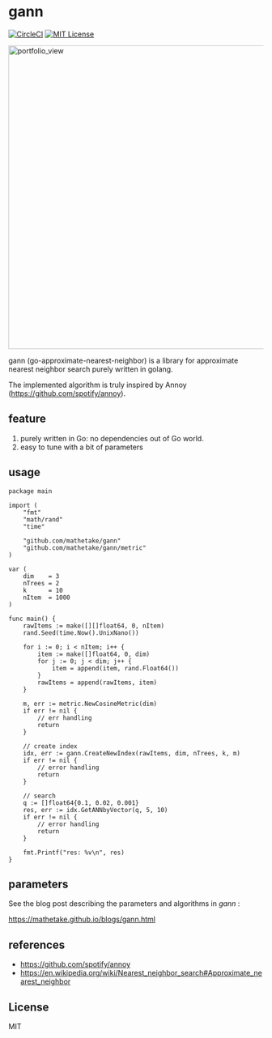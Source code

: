 # gann
[![CircleCI](https://circleci.com/gh/mathetake/gann.svg?style=shield&circle-token=9a6608c5baa7a400661a700127778a9ff8baeee3)](https://circleci.com/gh/mathetake/gann)
[![MIT License](http://img.shields.io/badge/license-MIT-blue.svg?style=flat)](LICENSE)

<img width="600" alt="portfolio_view" src="https://mathetake.github.io/blogs/assets/gann/recursive_build.png">

gann (go-approximate-nearest-neighbor) is a library for approximate nearest neighbor search purely written in golang.

The implemented algorithm is truly inspired by Annoy (https://github.com/spotify/annoy).

## feature
1. purely written in Go: no dependencies out of Go world.
2. easy to tune with a bit of parameters

## usage

```golang
package main

import (
	"fmt"
	"math/rand"
	"time"

	"github.com/mathetake/gann"
	"github.com/mathetake/gann/metric"
)

var (
	dim    = 3
	nTrees = 2
	k      = 10
	nItem  = 1000
)

func main() {
	rawItems := make([][]float64, 0, nItem)
	rand.Seed(time.Now().UnixNano())

	for i := 0; i < nItem; i++ {
		item := make([]float64, 0, dim)
		for j := 0; j < dim; j++ {
			item = append(item, rand.Float64())
		}
		rawItems = append(rawItems, item)
	}

	m, err := metric.NewCosineMetric(dim)
	if err != nil {
		// err handling
		return
	}

	// create index
	idx, err := gann.CreateNewIndex(rawItems, dim, nTrees, k, m)
	if err != nil {
		// error handling
		return
	}

	// search
	q := []float64{0.1, 0.02, 0.001}
	res, err := idx.GetANNbyVector(q, 5, 10)
	if err != nil {
		// error handling
		return
	}

	fmt.Printf("res: %v\n", res)
}
```

## parameters

See the blog post describing the parameters and algorithms in _gann_  :

https://mathetake.github.io/blogs/gann.html

## references

- https://github.com/spotify/annoy
- https://en.wikipedia.org/wiki/Nearest_neighbor_search#Approximate_nearest_neighbor

## License

MIT
